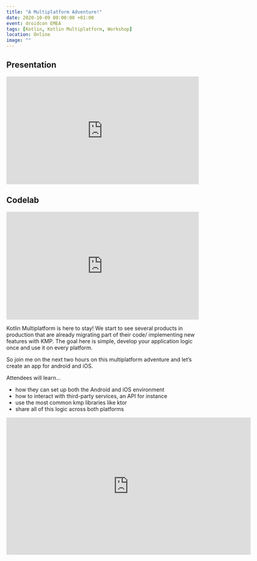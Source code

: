 ```yaml
---
title: "A Multiplatform Adventure!"
date: 2020-10-09 00:00:00 +01:00
event: droidcon EMEA
tags: [Kotlin, Kotlin Multiplatform, Workshop]
location: Online
image: ""
---
```


## Presentation

<div style="left: 0; width: 100%; height: 0; position: relative; padding-bottom: 56.1972%;">
	<iframe src="https://speakerdeck.com/player/ddcf7f9806d54a4a99a66f13b145f1b2" style="border: 0; top: 0; left: 0; width: 100%; height: 100%; position: absolute;" allowfullscreen scrolling="no" allow="encrypted-media">
	</iframe>
</div>

## Codelab

<div style="left: 0; width: 100%; height: 0; position: relative; padding-bottom: 56.1972%;">
	<iframe title="vimeo-player" src="https://cmota.github.io/kmp-codelabs/" style="border: 0; top: 0; left: 0; width: 100%; height: 100%; position: absolute;" allowfullscreen scrolling="no" allow="encrypted-media">
	</iframe>
</div>

Kotlin Multiplatform is here to stay! We start to see several products in production that are already migrating part of their code/ implementing new features with KMP. The goal here is simple, develop your application logic once and use it on every platform.

So join me on the next two hours on this multiplatform adventure and let’s create an app for android and iOS.

Attendees will learn...
- how they can set up both the Android and iOS environment
- how to interact with third-party services, an API for instance
- use the most common kmp libraries like ktor
- share all of this logic across both platforms

<div style="left: 0; width: 100%; height: 0; position: relative; padding-bottom: 56.1972%;">
	<iframe title="vimeo-player" src="https://player.vimeo.com/video/470608188" width="640" height="360" frameborder="0" allowfullscreen></iframe>
</div>

**More information:** <a href="https://www.online.droidcon.com/emea2020" rel="noopener">droidcon EMEA</a>	